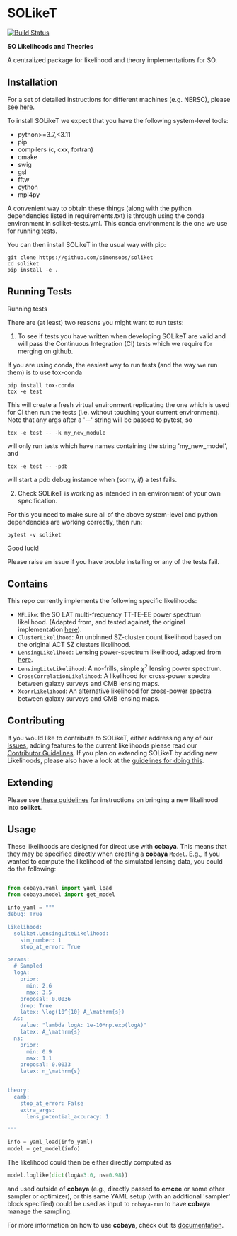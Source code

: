 # SOLikeT
[![Build Status](https://github.com/simonsobs/soliket/workflows/Testing/badge.svg)](https://github.com/simonsobs/SOLikeT/actions?query=workflow%3ATesting)

**SO Likelihoods and Theories**

A centralized package for likelihood and theory implementations for SO.

## Installation

For a set of detailed instructions for different machines (e.g. NERSC), please see [here](INSTALL.rst).

To install SOLikeT we expect that you have the following system-level tools:
  - python>=3.7,<3.11
  - pip
  - compilers (c, cxx, fortran)
  - cmake
  - swig
  - gsl
  - fftw
  - cython
  - mpi4py

A convenient way to obtain these things (along with the python dependencies listed in requirements.txt) is through using the conda environment in soliket-tests.yml. This conda environment is the one we use for running tests.

You can then install SOLikeT in the usual way with pip:

```
git clone https://github.com/simonsobs/soliket
cd soliket
pip install -e .
```

## Running Tests

Running tests

There are (at least) two reasons you might want to run tests:

1. To see if tests you have written when developing SOLikeT are valid and will pass the Continuous Integration (CI) tests which we require for merging on github.

If you are using conda, the easiest way to run tests (and the way we run them) is to use tox-conda
```
pip install tox-conda
tox -e test
```

This will create a fresh virtual environment replicating the one which is used for CI then run the tests (i.e. without touching your current environment). Note that any args after a '--' string will be passed to pytest, so

```
tox -e test -- -k my_new_module
```

will only run tests which have names containing the string 'my_new_model', and 

```
tox -e test -- -pdb
```

will start a pdb debug instance when (sorry, _if_) a test fails.

2. Check SOLikeT is working as intended in an environment of your own specification.

For this you need to make sure all of the above system-level and python dependencies are working correctly, then run:
```
pytest -v soliket
```

Good luck!

Please raise an issue if you have trouble installing or any of the tests fail.

## Contains

This repo currently implements the following specific likelihoods:

* `MFLike`: the SO LAT multi-frequency TT-TE-EE power spectrum likelihood. (Adapted from, and tested against, the original implementation [here](https://github.com/simonsobs/lat_mflike)).
* `ClusterLikelihood`: An unbinned SZ-cluster count likelihood based on the original ACT SZ clusters likelihood.
* `LensingLikelihood`: Lensing power-spectrum likelihood, adapted from [here](https://github.com/simonsobs/so-lenspipe/blob/6abdc185764894cefa76fd4666243669d7e8a4b0/bin/SOlikelihood/cobayalike.py#L80).
* `LensingLiteLikelihood`: A no-frills, simple $\chi^2$ lensing power spectrum.
* `CrossCorrelationLikelihood`: A likelihood for cross-power spectra between galaxy surveys and CMB lensing maps.
* `XcorrLikelihood`: An alternative likelihood for cross-power spectra between galaxy surveys and CMB lensing maps.

## Contributing

If you would like to contribute to SOLikeT, either addressing any of our [Issues](https://github.com/simonsobs/SOLikeT/issues), adding features to the current likelihoods please read our [Contributor Guidelines](CONTRIBUTING.rst). If you plan on extending SOLikeT by adding new Likelihoods, please also have a look at the [guidelines for doing this](guidelines.md).

## Extending

Please see [these guidelines](guidelines.md) for instructions on bringing a new likelihood into **soliket**.

## Usage

These likelihoods are designed for direct use with **cobaya**.  This means that 
they may be specified directly when creating a **cobaya** `Model`.  E.g., if
you wanted to compute the likelihood of the simulated lensing data, you could do the following:

```python

from cobaya.yaml import yaml_load
from cobaya.model import get_model

info_yaml = """
debug: True

likelihood:
  soliket.LensingLiteLikelihood:
    sim_number: 1
    stop_at_error: True

params:
  # Sampled
  logA:
    prior:
      min: 2.6
      max: 3.5
    proposal: 0.0036
    drop: True
    latex: \log(10^{10} A_\mathrm{s})
  As:
    value: "lambda logA: 1e-10*np.exp(logA)"
    latex: A_\mathrm{s}
  ns:
    prior:
      min: 0.9
      max: 1.1
    proposal: 0.0033
    latex: n_\mathrm{s}


theory:
  camb:
    stop_at_error: False
    extra_args:
      lens_potential_accuracy: 1

"""

info = yaml_load(info_yaml)
model = get_model(info)
```
The likelihood could then be either directly computed as 
```python
model.loglike(dict(logA=3.0, ns=0.98))
```
and used outside of **cobaya** (e.g., directly passed to **emcee** or some other
sampler or optimizer), or this same YAML setup (with an additional 'sampler' block specified) 
could be used as input to `cobaya-run` to have **cobaya** manage the sampling.

For more information on how to use **cobaya**, check out its [documentation](http://cobaya.readthedocs.io).

